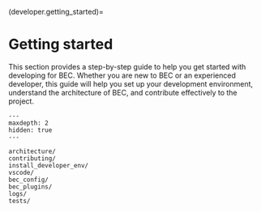 (developer.getting_started)=
# Getting started

This section provides a step-by-step guide to help you get started with developing for BEC. Whether you are new to BEC or an experienced developer, this guide will help you set up your development environment, understand the architecture of BEC, and contribute effectively to the project.

```{toctree}
---
maxdepth: 2
hidden: true
---

architecture/
contributing/
install_developer_env/
vscode/
bec_config/
bec_plugins/
logs/
tests/
```




